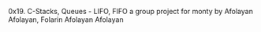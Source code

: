 0x19. C-Stacks, Queues - LIFO, FIFO
a group project for monty 
by 
Afolayan Afolayan, 
Folarin Afolayan Afolayan
